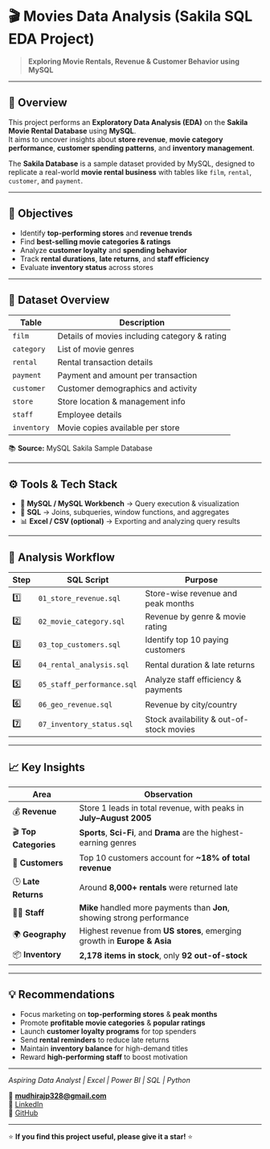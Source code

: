 # 🎬 Movies Data Analysis (Sakila SQL EDA Project)

> **Exploring Movie Rentals, Revenue & Customer Behavior using MySQL**

---

## 📘 Overview

This project performs an **Exploratory Data Analysis (EDA)** on the **Sakila Movie Rental Database** using **MySQL**.  
It aims to uncover insights about **store revenue**, **movie category performance**, **customer spending patterns**, and **inventory management**.  

The **Sakila Database** is a sample dataset provided by MySQL, designed to replicate a real-world **movie rental business** with tables like `film`, `rental`, `customer`, and `payment`.

---

## 🎯 Objectives

- Identify **top-performing stores** and **revenue trends**  
- Find **best-selling movie categories & ratings**  
- Analyze **customer loyalty** and **spending behavior**  
- Track **rental durations**, **late returns**, and **staff efficiency**  
- Evaluate **inventory status** across stores  

---

## 🧩 Dataset Overview

| Table | Description |
|--------|-------------|
| `film` | Details of movies including category & rating |
| `category` | List of movie genres |
| `rental` | Rental transaction details |
| `payment` | Payment and amount per transaction |
| `customer` | Customer demographics and activity |
| `store` | Store location & management info |
| `staff` | Employee details |
| `inventory` | Movie copies available per store |

📚 **Source:** MySQL Sakila Sample Database

---

## ⚙️ Tools & Tech Stack

- 🐬 **MySQL / MySQL Workbench** → Query execution & visualization  
- 🧮 **SQL** → Joins, subqueries, window functions, and aggregates  
- 📊 **Excel / CSV (optional)** → Exporting and analyzing query results  

---

## 🧠 Analysis Workflow

| Step | SQL Script | Purpose |
|------|-------------|----------|
| 1️⃣ | `01_store_revenue.sql` | Store-wise revenue and peak months |
| 2️⃣ | `02_movie_category.sql` | Revenue by genre & movie rating |
| 3️⃣ | `03_top_customers.sql` | Identify top 10 paying customers |
| 4️⃣ | `04_rental_analysis.sql` | Rental duration & late returns |
| 5️⃣ | `05_staff_performance.sql` | Analyze staff efficiency & payments |
| 6️⃣ | `06_geo_revenue.sql` | Revenue by city/country |
| 7️⃣ | `07_inventory_status.sql` | Stock availability & out-of-stock movies |

---

## 📈 Key Insights

| Area | Observation |
|------|--------------|
| 💰 **Revenue** | Store 1 leads in total revenue, with peaks in **July–August 2005** |
| 🎬 **Top Categories** | **Sports**, **Sci-Fi**, and **Drama** are the highest-earning genres |
| 👥 **Customers** | Top 10 customers account for **~18% of total revenue** |
| 🕒 **Late Returns** | Around **8,000+ rentals** were returned late |
| 🧑‍💼 **Staff** | **Mike** handled more payments than **Jon**, showing strong performance |
| 🌍 **Geography** | Highest revenue from **US stores**, emerging growth in **Europe & Asia** |
| 📦 **Inventory** | **2,178 items in stock**, only **92 out-of-stock** |

---

## 💡 Recommendations

- Focus marketing on **top-performing stores** & **peak months**  
- Promote **profitable movie categories** & **popular ratings**  
- Launch **customer loyalty programs** for top spenders  
- Send **rental reminders** to reduce late returns  
- Maintain **inventory balance** for high-demand titles  
- Reward **high-performing staff** to boost motivation  

---

*Aspiring Data Analyst | Excel | Power BI | SQL | Python*  

📧 **mudhirajp328@gmail.com**  
🔗 [LinkedIn](https://www.linkedin.com/in/prasad998889)  
🔗 [GitHub](https://github.com/prasad998889)

---

⭐ **If you find this project useful, please give it a star!** ⭐
